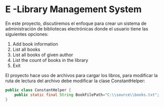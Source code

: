 # E -Library Management System
En este proyecto, discutiremos el enfoque para crear un sistema de administración de bibliotecas electrónicas donde el usuario tiene las siguientes opciones:

1. Add book information
2. List all books 
3. List all books of given author           
4. List the count of books in the library  
5. Exit  

El proyecto hace uso de archivos para cargar los libros, para modificar la ruta de lectura del archivo debe modificar la clase ConstantHelper:

```java
public class ConstantHelper {
    public static final String BookFilePath="C:\\source\\books.txt";
}
```      
